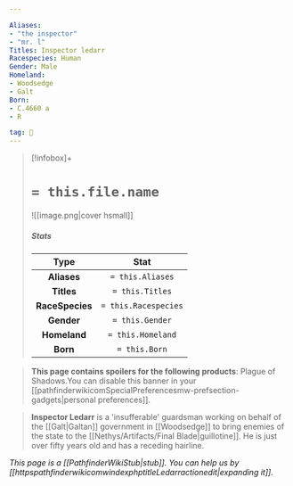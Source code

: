 ```yaml
---

Aliases:
- "the inspector"
- "mr. l"
Titles: Inspector ledarr
Racespecies: Human
Gender: Male
Homeland:
- Woodsedge
- Galt
Born:
- C.4660 a
- R

tag: 👤️
---
```


> [!infobox]+
> #  `= this.file.name`
> ![[image.png|cover hsmall]]
> ##### Stats
> Type | Stat |
> :---: |:---:|
> **Aliases** | `= this.Aliases` |
> **Titles** | `= this.Titles` |
> **RaceSpecies** | `= this.Racespecies` |
> **Gender** | `= this.Gender` |
> **Homeland** | `= this.Homeland` |
> **Born** | `= this.Born` |



> **This page contains spoilers for the following products**: Plague of Shadows.You can disable this banner in your [[pathfinderwikicomSpecialPreferencesmw-prefsection-gadgets|personal preferences]].


> **Inspector Ledarr** is a 'insufferable' guardsman working on behalf of the [[Galt|Galtan]] government in [[Woodsedge]] to bring enemies of the state to the [[Nethys/Artifacts/Final Blade|guillotine]]. He is just over fifty years old and has a receding hairline.



*This page is a [[PathfinderWikiStub|stub]]. You can help us by [[httpspathfinderwikicomwindexphptitleLedarractionedit|expanding it]].*







